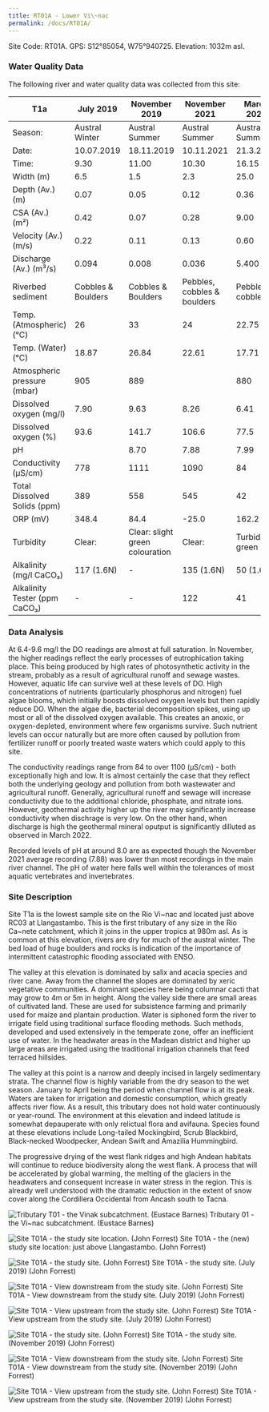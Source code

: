 ```yaml
---
title: RT01A - Lower Vi\~nac
permalink: /docs/RT01A/
---
```


Site Code: RT01A.  GPS: S12°85054, W75°940725. Elevation:
1032m asl.

### Water Quality Data

The following river and water quality data was collected from this site:

|     T1a                              |     July 2019             |     November 2019                      |     November 2021                  |     March 2022           |
|--------------------------------------|---------------------------|----------------------------------------|------------------------------------|--------------------------|
|     Season:                          |     Austral Winter        |     Austral Summer                     |     Austral Summer                 |     Austral Summer       |
|     Date:                            |     10.07.2019            |     18.11.2019                         |     10.11.2021                     |     21.3.2022            |
|     Time:                            |     9.30                  |     11.00                              |     10.30                          |     16.15                |
|     Width (m)                        |     6.5                   |     1.5                                |     2.3                            |     25.0                 |
|     Depth (Av.) (m)                  |     0.07                  |     0.05                               |     0.12                           |     0.36                 |
|     CSA (Av.) (m²)                   |     0.42                  |     0.07                               |     0.28                           |     9.00                 |
|     Velocity (Av.) (m/s)             |     0.22                  |     0.11                               |     0.13                           |     0.60                 |
|     Discharge (Av.) (m³/s)           |     0.094                 |     0.008                              |     0.036                          |     5.400                |
|     Riverbed sediment                |     Cobbles & Boulders    |     Cobbles & Boulders                 |     Pebbles, cobbles & boulders    |     Pebbles & cobbles    |
|     Temp. (Atmospheric) (°C)         |     26                    |     33                                 |     24                             |     22.75                |
|     Temp. (Water) (°C)               |     18.87                 |     26.84                              |     22.61                          |     17.71                |
|     Atmospheric pressure (mbar)      |     905                   |     889                                |                                    |     880                  |
|     Dissolved oxygen (mg/l)          |     7.90                  |     9.63                               |     8.26                           |     6.41                 |
|     Dissolved oxygen (%)             |     93.6                  |     141.7                              |     106.6                          |     77.5                 |
|     pH                               |                           |     8.70                               |     7.88                           |     7.99                 |
|     Conductivity (µS/cm)             |     778                   |     1111                               |     1090                           |     84                   |
|     Total Dissolved Solids (ppm)     |     389                   |     558                                |     545                            |     42                   |
|     ORP (mV)                         |     348.4                 |     84.4                               |     -25.0                          |     162.2                |
|     Turbidity                        |     Clear:                |     Clear: slight green colouration    |     Clear:                         |     Turbid: green        |
|     Alkalinity (mg/l CaCO₃)          |     117 (1.6N)            |     -                                  |     135 (1.6N)                     |     50 (1.6N)            |
|     Alkalinity Tester (ppm CaCO₃)    |     -                     |     -                                  |     122                            |     41                   |


### Data Analysis
At 6.4-9.6 mg/l the DO readings are almost at full saturation. In November, the higher readings reflect the early processes of eutrophication taking place. This being produced by high rates of photosynthetic activity in the stream, probably as a result of agricultural runoff and sewage wastes. However, aquatic life can survive well at these levels of DO. High concentrations of nutrients (particularly phosphorus and nitrogen) fuel algae blooms, which initially boosts dissolved oxygen levels but then rapidly reduce DO. When the algae die, bacterial decomposition spikes, using up most or all of the dissolved oxygen available. This creates an anoxic, or oxygen-depleted, environment where few organisms survive. Such nutrient levels can occur naturally but are more often caused by pollution from fertilizer runoff or poorly treated waste waters which could apply to this site.  

The conductivity readings range from 84 to over 1100 (µS/cm) - both exceptionally high and low. It is almost certainly the case that they reflect both the underlying geology and pollution from both wastewater and agricultural runoff. Generally, agricultural runoff and sewage will increase conductivity due to the additional chloride, phosphate, and nitrate ions. However, geothermal activity higher up the river may significantly increase conductivity when dischrage is very low. On the other hand, when discharge is high the geothermal mineral oputput is significantly dilluted as observed in March 2022.

Recorded levels of pH at around 8.0 are as expected though the November 2021 average recording (7.88) was lower than most recordings in the main river channel. The pH of water here falls well within the tolerances of most aquatic vertebrates and invertebrates. 


### Site Description
Site T1a is the lowest sample site on the Rio Vi\~nac and located just above RC03 at Llangastambo. This is the first tributary of any size in the Rio Ca\~nete catchment, which it joins in the upper tropics at 980m asl. As is common at this elevation, rivers are dry for much of the austral winter. The bed load of huge boulders and rocks is indication of the importance of intermittent catastrophic flooding associated with ENSO. 

The valley at this elevation is dominated by salix and acacia species and river cane. Away from the channel the slopes are dominated by xeric vegetative communities. A dominant species here being columnar cacti that may grow to 4m or 5m in height. Along the valley side there are small areas of cultivated land. These are used for subsistence farming and primarily used for maize and plantain production. Water is siphoned form the river to irrigate field using traditional surface flooding methods. Such methods, developed and used extensively in the temperate zone, offer an inefficient use of water. In the headwater areas in the Madean district and higher up large areas are irrigated using the traditional irrigation channels that feed terraced hillsides. 

The valley at this point is a narrow and deeply incised in largely sedimentary strata. The channel flow is highly variable from the dry season to the wet season. January to April being the period when channel flow is at its peak. Waters are taken for irrigation and domestic consumption, which greatly affects river flow. As a result, this tributary does not hold water continuously or year-round. The environment at this elevation and indeed latitude is somewhat depauperate with only relictual flora and avifauna. Species found at these elevations include Long-tailed Mockingbird, Scrub Blackbird, Black-necked Woodpecker, Andean Swift and Amazilia Hummingbird.

The progressive drying of the west flank ridges and high Andean habitats will continue to reduce biodiversity along the west flank. A process that will be accelerated by global warming, the melting of the glaciers in the headwaters and consequent increase in water stress in the region. This is already well understood with the dramatic reduction in the extent of snow cover along the Cordillera Occidental from Ancash south to Tacna.


![Tributary T01 - the Vinak subcatchment. (Eustace Barnes)](/assets/SiteDescriptions/T1/T1Vinacsubcatchment.jpg)
Tributary 01 - the Vi\~nac subcatchment. (Eustace Barnes)


![Site T01A - the study site location. (John Forrest)](/assets/SiteDescriptions/T1/RT01ALower%20Vinakvalley.jpg)
Site T01A - the (new) study site location: just above Llangastambo. (John Forrest)


![Site T01A - the study site. (John Forrest)](/assets/SiteDescriptions/T1/T1AStudysitedryriverbed(July2019site).JPG)
Site T01A - the study site. (July 2019) (John Forrest)


![Site T01A - View downstream from the study site. (John Forrest)](/assets/SiteDescriptions/T1/T1AViewdownstream(July2019site).JPG)
Site T01A - View downstream from the study site. (July 2019) (John Forrest)


![Site T01A - View upstream from the study site. (John Forrest)](/assets/SiteDescriptions/T1/T1AViewupstream%20(July%202019%20site).JPG)
Site T01A - View upstream from the study site. (July 2019) (John Forrest)


![Site T01A - the study site. (John Forrest)](/assets/SiteDescriptions/T1/T1AStudysite(Nov.2019site).JPG)
Site T01A - the study site. (November 2019) (John Forrest)


![Site T01A - View downstream from the study site. (John Forrest)](/assets/SiteDescriptions/T1/T1AViewdownstream(Nov.2019site).JPG)
Site T01A - View downstream from the study site. (November 2019) (John Forrest)


![Site T01A - View upstream from the study site. (John Forrest)](/assets/SiteDescriptions/T1/T1AViewupstream(Nov.2019site).JPG)
Site T01A - View upstream from the study site. (November 2019) (John Forrest)

